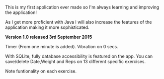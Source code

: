 This is my first application ever made so I'm always learning and improving the application!

As I get more proficient with Java I will also increase the features of the application making it more sophisticated.

**Version 1.0 released 3rd September 2015**

Timer (From one minute is added). Vibration on 0 secs.

With SQLite, fully database accessibility is featured on the app. You can save/delete Date,Weight and Reps on 13 different specific exercises.

Note funtionality on each exercise.
